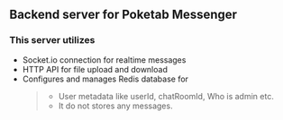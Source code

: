 ## Backend server for Poketab Messenger
### This server utilizes
* Socket.io connection for realtime messages
* HTTP API for file upload and download
* Configures and manages Redis database for
  > * User metadata like userId, chatRoomId, Who is admin etc.
  > * It do not stores any messages.

